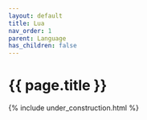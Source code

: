 ```yaml
---
layout: default
title: Lua
nav_order: 1
parent: Language
has_children: false
---
```


{{ page.title }}
======================

{% include under_construction.html %}

<br>

<br>